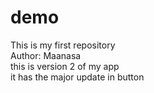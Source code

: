 # demo
This is my first repository
<br>
Author: Maanasa
<br>
this is version 2 of my app
<br>
it has the major update in button

